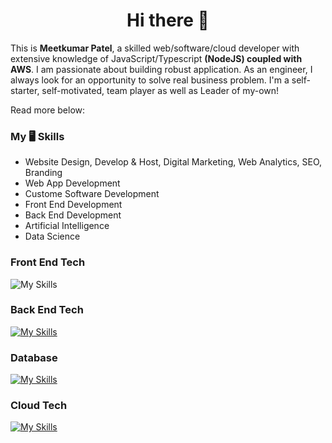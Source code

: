 <h1 align="center">Hi there 👋</h1>

This is <b>Meetkumar Patel</b>, a skilled web/software/cloud developer with extensive knowledge of JavaScript/Typescript <b>(NodeJS) coupled with AWS</b>. I am passionate about building robust application. As an engineer, I always look for an opportunity to solve real business problem. I'm a self-starter, self-motivated, team player as well as Leader of my-own! 

Read more below:

### My 🖥 Skills
- Website Design, Develop & Host, Digital Marketing, Web Analytics, SEO, Branding
- Web App Development
- Custome Software Development 
- Front End Development
- Back End Development
- Artificial Intelligence
- Data Science

### Front End Tech
![My Skills](https://skillicons.dev/icons?i=html,css,js,react,vue,nextjs)

### Back End Tech
[![My Skills](https://skillicons.dev/icons?i=nodejs,typescript,nextjs,python)](https://skillicons.dev)

### Database
[![My Skills](https://skillicons.dev/icons?i=mysql,mongodb,postgresqldynamodb)](https://skillicons.dev)

### Cloud Tech
[![My Skills](https://skillicons.dev/icons?i=aws,gcp,azure)](https://skillicons.dev)
